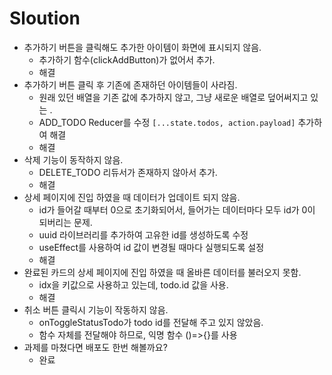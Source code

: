 # Sloution

- 추가하기 버튼을 클릭해도 추가한 아이템이 화면에 표시되지 않음.
  - 추가하기 함수(clickAddButton)가 없어서 추가.
  - 해결
- 추가하기 버튼 클릭 후 기존에 존재하던 아이템들이 사라짐.
  - 원래 있던 배열을 기존 값에 추가하지 않고, 그냥 새로운 배열로 덮어써지고 있는 .
  - ADD_TODO Reducer를 수정 `[...state.todos, action.payload]` 추가하여 해결
  - 해결
- 삭제 기능이 동작하지 않음.
  - DELETE_TODO 리듀서가 존재하지 않아서 추가.
  - 해결
- 상세 페이지에 진입 하였을 때 데이터가 업데이트 되지 않음.
  - id가 들어갈 때부터 0으로 초기화되어서, 들어가는 데이터마다 모두 id가 0이 되버리는 문제.
  - uuid 라이브러리를 추가하여 고유한 id를 생성하도록 수정
  - useEffect를 사용하여 id 값이 변경될 때마다 실행되도록 설정
  - 해결
- 완료된 카드의 상세 페이지에 진입 하였을 때 올바른 데이터를 불러오지 못함.
  - idx을 키값으로 사용하고 있는데, todo.id 값을 사용.
  - 해결
- 취소 버튼 클릭시 기능이 작동하지 않음.
  - onToggleStatusTodo가 todo id를 전달해 주고 있지 않았음.
  - 함수 자체를 전달해야 하므로, 익명 함수 ()=>{}를 사용
- 과제를 마쳤다면 배포도 한번 해볼까요?
  - 완료